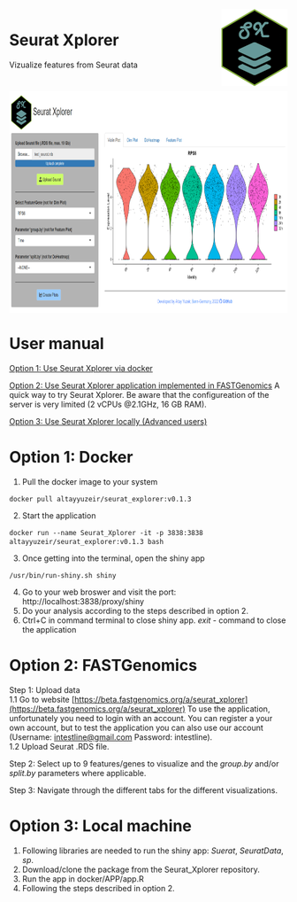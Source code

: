 <img src="logo-sx.png" align="right" width=120 height=139 alt="" />

# Seurat Xplorer
Vizualize features from Seurat data

#
<img src="Seurat_Xplorer.png" align="center" width=100% height=400 alt="" />

# User manual

[Option 1: Use Seurat Xplorer via docker](#option-1-docker)

[Option 2: Use Seurat Xplorer application implemented in FASTGenomics](#option-2-fastgenomics)
A quick way to try Seurat Xplorer. Be aware that the configureation of the server is very limited (2 vCPUs @2.1GHz, 16 GB RAM). 

[Option 3: Use Seurat Xplorer locally (Advanced users)](#option-3-local-machine)

# Option 1: Docker
1. Pull the docker image to your system
  ```
  docker pull altayyuzeir/seurat_explorer:v0.1.3
  ```
2. Start the application
  ```
  docker run --name Seurat_Xplorer -it -p 3838:3838 altayyuzeir/seurat_explorer:v0.1.3 bash
  ```
3. Once getting into the terminal, open the shiny app
  ```
  /usr/bin/run-shiny.sh shiny
  ```
4. Go to your web broswer and visit the port: http://localhost:3838/proxy/shiny
5. Do your analysis according to the steps described in option 2.
6. Ctrl+C in command terminal to close shiny app. _exit_ - command to close the application

# Option 2: FASTGenomics

Step 1: Upload data\
1.1 Go to website [https://beta.fastgenomics.org/a/seurat_xplorer](https://beta.fastgenomics.org/a/seurat_xplorer) To use the application, unfortunately you need to login with an account. You can register a your own account, but to test the application you can also use our account (Username: intestline@gmail.com Password: intestline).\
1.2 Upload Seurat .RDS file.

Step 2: Select up to 9 features/genes to visualize and the _group.by_ and/or _split.by_ parameters where applicable.

Step 3: Navigate through the different tabs for the different visualizations.

# Option 3: Local machine
1. Following libraries are needed to run the shiny app: _Suerat_, _SeuratData_, _sp_.
2. Download/clone the package from the Seurat_Xplorer repository.
3. Run the app in docker/APP/app.R
4. Following the steps described in option 2.



